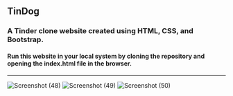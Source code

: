 ## TinDog
### A Tinder clone website created using HTML, CSS, and Bootstrap.

#### Run this website in your local system by cloning the repository and opening the index.html file in the browser.

---
![Screenshot (48)](https://github.com/user-attachments/assets/4e5371db-09f9-4bbd-939b-4e47e6b5f69f)
![Screenshot (49)](https://github.com/user-attachments/assets/c7a80391-c109-4775-ad3a-38a5bddba2b4)
![Screenshot (50)](https://github.com/user-attachments/assets/d7ef1d91-df85-4120-8904-ad8c3b28b432)
